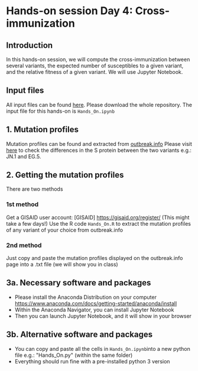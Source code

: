 # Hands-on session Day 4: Cross-immunization

## Introduction
In this hands-on session, we will compute the cross-immunization between several variants, the expected number of susceptibles to a given variant, and the relative fitness of a given variant. We will use Jupyter Notebook. 

## Input files

All input files can be found [here](https://github.com/AlexiaNomena/SC2_VASIL). Please download the whole repository.
The input file for this hands-on is `Hands_On.ipynb`

## 1. Mutation profiles
Mutation profiles can be found and extracted from [outbreak.info](https://outbreak.info/)
Please visit [here](https://outbreak.info/compare-lineages?pango=JN.1&pango=EG.5&gene=S&threshold=75&nthresh=1&dark=false) to check the differences in the S protein between the two variants e.g.: JN.1 and EG.5.

## 2. Getting the mutation profiles
There are two methods

### 1st method
Get a GISAID user account: [GISAID] https://gisaid.org/register/ (This might take a few days!)
Use the R code `Hands_On.R` to extract the mutation profiles of any variant of your choice from outbreak.info

### 2nd method
Just copy and paste the mutation profiles displayed on the outbreak.info page into a .txt file (we will show you in class)

## 3a. Necessary software and packages

- Please install the Anaconda Distribution on your computer https://www.anaconda.com/docs/getting-started/anaconda/install
- Within the Anaconda Navigator, you can install Jupyter Notebook
- Then you can launch Jupyter Notebook, and it will show in your browser

## 3b. Alternative software and packages

- You can copy and paste all the cells in `Hands_On.ipynb`into a new python file e.g.: "Hands_On.py" (within the same folder)
- Everything should run fine with a pre-installed python 3 version

